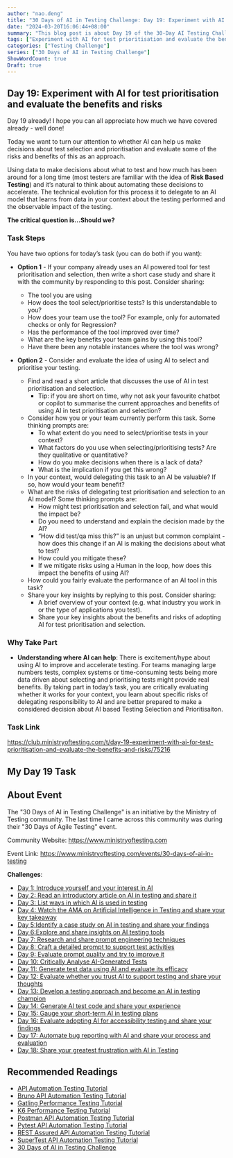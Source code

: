 ```yaml
---
author: "nao.deng"
title: "30 Days of AI in Testing Challenge: Day 19: Experiment with AI for test prioritisation and evaluate the benefits and risks"
date: "2024-03-20T16:06:44+08:00"
summary: "This blog post is about Day 19 of the 30-Day AI Testing Challenge, focusing on exploring the role of AI in test priority sorting and evaluating its pros and cons. The article may include the author's practical application cases of AI in test priority sorting, as well as the benefits and challenges brought by using AI. By sharing experiences and evaluations of applying AI in test priority sorting, readers will gain insights into the author's views on the actual effects and impacts of AI in the testing process. This series of activities hopes to provide testing professionals with an opportunity to understand and explore the role of AI in test priority sorting, and to promote further discussions about the application of AI in testing."
tags: ["Experiment with AI for test prioritisation and evaluate the benefits and risks","prompt engineering","Prompt","AI"]
categories: ["Testing Challenge"]
series: ["30 Days of AI in Testing Challenge"]
ShowWordCount: true
Draft: true
---
```


## Day 19: Experiment with AI for test prioritisation and evaluate the benefits and risks

Day 19 already! I hope you can all appreciate how much we have covered already - well done!

Today we want to turn our attention to whether AI can help us make decisions about test selection and prioritisation and evaluate some of the risks and benefits of this as an approach.

Using data to make decisions about what to test and how much has been around for a long time (most testers are familiar with the idea of **Risk Based Testing**) and it’s natural to think about automating these decisions to accelerate. The technical evolution for this process it to delegate to an AI model that learns from data in your context about the testing performed and the observable impact of the testing.

**The critical question is…Should we?**

### Task Steps

You have two options for today’s task (you can do both if you want):  

- **Option 1** - If your company already uses an AI powered tool for test prioritisation and selection, then write a short case study and share it with the community by responding to this post. Consider sharing:
  - The tool you are using
  - How does the tool select/prioritise tests? Is this understandable to you?
  - How does your team use the tool? For example, only for automated checks or only for Regression?
  - Has the performance of the tool improved over time?
  - What are the key benefits your team gains by using this tool?
  - Have there been any notable instances where the tool was wrong?

- **Option 2** - Consider and evaluate the idea of using AI to select and prioritise your testing.
  - Find and read a short article that discusses the use of AI in test prioritisation and selection.
    - Tip: if you are short on time, why not ask your favourite chatbot or copilot to summarise the current approaches and benefits of using AI in test prioritisation and selection?
  - Consider how you or your team currently perform this task. Some thinking prompts are:
    - To what extent do you need to select/prioritise tests in your context?
    - What factors do you use when selecting/prioritising tests? Are they qualitative or quantitative?
    - How do you make decisions when there is a lack of data?
    - What is the implication if you get this wrong?
  - In your context, would delegating this task to an AI be valuable? If so, how would your team benefit?
  - What are the risks of delegating test prioritisation and selection to an AI model? Some thinking prompts are:
    - How might test prioritisation and selection fail, and what would the impact be?
    - Do you need to understand and explain the decision made by the AI?
    - “How did test/qa miss this?” is an unjust but common complaint - how does this change if an AI is making the decisions about what to test?
    - How could you mitigate these?
    - If we mitigate risks using a Human in the loop, how does this impact the benefits of using AI?
  - How could you fairly evaluate the performance of an AI tool in this task?
  - Share your key insights by replying to this post. Consider sharing:
    - A brief overview of your context (e.g. what industry you work in or the type of applications you test).
    - Share your key insights about the benefits and risks of adopting AI for test prioritisation and selection.

### Why Take Part

- **Understanding where AI can help**: There is excitement/hype about using AI to improve and accelerate testing. For teams managing large numbers tests, complex systems or time-consuming tests being more data driven about selecting and prioritising tests might provide real benefits. By taking part in today’s task, you are critically evaluating whether it works for your context, you learn about specific risks of delegating responsibility to AI and are better prepared to make a considered decision about AI based Testing Selection and Prioritisaiton.

### Task Link

<https://club.ministryoftesting.com/t/day-19-experiment-with-ai-for-test-prioritisation-and-evaluate-the-benefits-and-risks/75216>

## My Day 19 Task

## About Event

The "30 Days of AI in Testing Challenge" is an initiative by the Ministry of Testing community. The last time I came across this community was during their "30 Days of Agile Testing" event.

Community Website: <https://www.ministryoftesting.com>

Event Link: <https://www.ministryoftesting.com/events/30-days-of-ai-in-testing>

**Challenges**:

- [Day 1: Introduce yourself and your interest in AI](https://naodeng.com.cn/posts/event/30-days-of-ai-in-testing-day-1-introduce-yourself-and-your-interest-in-ai/)
- [Day 2: Read an introductory article on AI in testing and share it](https://naodeng.com.cn/posts/event/30-days-of-ai-in-testing-day-2-read-an-introductory-article-on-ai-in-testing-and-share-it/)
- [Day 3: List ways in which AI is used in testing](https://naodeng.com.cn/posts/event/30-days-of-ai-in-testing-day-3-list-ways-in-which-ai-is-used-in-testing/)
- [Day 4: Watch the AMA on Artificial Intelligence in Testing and share your key takeaway](https://naodeng.com.cn/posts/event/30-days-of-ai-in-testing-day-4-watch-the-ama-on-artificial-intelligence-in-testing-and-share-your-key-takeaway/)
- [Day 5:Identify a case study on AI in testing and share your findings](https://naodeng.com.cn/posts/event/30-days-of-ai-in-testing-day-5-identify-a-case-study-on-ai-in-testing-and-share-your-findings/)
- [Day 6:Explore and share insights on AI testing tools](https://naodeng.com.cn/posts/event/30-days-of-ai-in-testing-day-6-explore-and-share-insights-on-ai-testing-tools/)
- [Day 7: Research and share prompt engineering techniques](https://naodeng.com.cn/posts/event/30-days-of-ai-in-testing-day-7-research-and-share-prompt-engineering-techniques/)
- [Day 8: Craft a detailed prompt to support test activities](https://naodeng.com.cn/posts/event/30-days-of-ai-in-testing-day-8-craft-a-detailed-prompt-to-support-test-activities/)
- [Day 9: Evaluate prompt quality and try to improve it](https://naodeng.com.cn/posts/event/30-days-of-ai-in-testing-day-9-evaluate-prompt-quality-and-try-to-improve-it/)
- [Day 10: Critically Analyse AI-Generated Tests](https://naodeng.com.cn/posts/event/30-days-of-ai-in-testing-day-10-critically-analyse-ai-generated-tests/)
- [Day 11: Generate test data using AI and evaluate its efficacy](https://naodeng.com.cn/posts/event/30-days-of-ai-in-testing-day-11-generate-test-data-using-ai-and-evaluate-its-efficacy/)
- [Day 12: Evaluate whether you trust AI to support testing and share your thoughts](https://naodeng.com.cn/posts/event/30-days-of-ai-in-testing-day-12-evaluate-whether-you-trust-ai-to-support-testing-and-share-your-thoughts/)
- [Day 13: Develop a testing approach and become an AI in testing champion](https://naodeng.com.cn/posts/event/30-days-of-ai-in-testing-day-13-develop-a-testing-approach-and-become-an-ai-in-testing-champion/)
- [Day 14: Generate AI test code and share your experience](https://naodeng.com.cn/posts/event/30-days-of-ai-in-testing-day-14-generate-ai-test-code-and-share-your-experience/)
- [Day 15: Gauge your short-term AI in testing plans](https://naodeng.com.cn/posts/event/30-days-of-ai-in-testing-day-15-gauge-your-short-term-ai-in-testing-plans/)
- [Day 16: Evaluate adopting AI for accessibility testing and share your findings](https://naodeng.com.cn/posts/event/30-days-of-ai-in-testing-day-16-evaluate-adopting-ai-for-accessibility-testing-and-share-your-findings/)
- [Day 17: Automate bug reporting with AI and share your process and evaluation](https://naodeng.com.cn/posts/event/30-days-of-ai-in-testing-day-17-automate-bug-reporting-with-ai-and-share-your-process-and-evaluation/)
- [Day 18: Share your greatest frustration with AI in Testing](https://naodeng.com.cn/posts/event/30-days-of-ai-in-testing-day-18-share-your-greatest-frustration-with-ai-in-testing/)

## Recommended Readings

- [API Automation Testing Tutorial](https://naodeng.com.cn/series/api-automation-testing-tutorial/)
- [Bruno API Automation Testing Tutorial](https://naodeng.com.cn/series/bruno-api-automation-testing-tutorial/)
- [Gatling Performance Testing Tutorial](https://naodeng.com.cn/series/gatling-performance-testing-tutorial/)
- [K6 Performance Testing Tutorial](https://naodeng.com.cn/series/k6-performance-testing-tutorial/)
- [Postman API Automation Testing Tutorial](https://naodeng.com.cn/series/postman-api-automation-testing-tutorial/)
- [Pytest API Automation Testing Tutorial](https://naodeng.com.cn/series/pytest-api-automation-testing-tutorial/)
- [REST Assured API Automation Testing Tutorial](https://naodeng.com.cn/series/rest-assured-api-automation-testing-tutorial/)
- [SuperTest API Automation Testing Tutorial](https://naodeng.com.cn/series/supertest-api-automation-testing-tutorial/)
- [30 Days of AI in Testing Challenge](https://naodeng.com.cn/series/30-days-of-ai-in-testing-challenge/)
